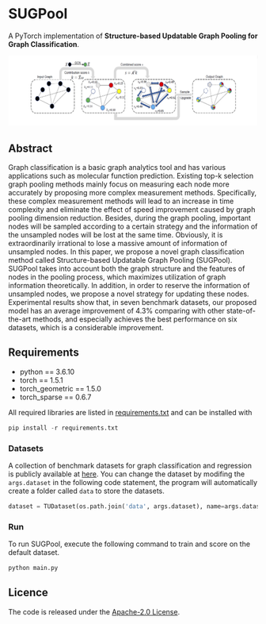 # SUGPool

A PyTorch implementation of **Structure-based Updatable Graph Pooling for Graph Classification**.

![image](https://github.com/SourceCode1037/SUGPool/blob/main/image.png)

## Abstract

Graph classification is a basic graph analytics tool and has various applications such as molecular function prediction. 
Existing top-k selection graph pooling methods mainly focus on measuring each node more accurately by proposing more complex measurement methods. Specifically, these complex measurement methods will lead to an increase in time complexity and eliminate the effect of speed improvement caused by graph pooling dimension reduction. Besides, during the graph pooling, important nodes will be sampled according to a certain strategy and the information of the unsampled nodes will be lost at the same time. Obviously, it is extraordinarily irrational to lose a massive amount of information of unsampled nodes. 
In this paper, we propose a novel graph classification method called Structure-based Updatable Graph Pooling (SUGPool). 
SUGPool takes into account both the graph structure and the features of nodes in the pooling process, which maximizes utilization of graph information theoretically. In addition, in order to reserve the information of unsampled nodes, we propose a novel strategy for updating these nodes. Experimental results show that, in seven benchmark datasets, our proposed model has an average improvement of 4.3\% comparing with other state-of-the-art methods, and especially achieves the best performance on six datasets, which is a considerable improvement.

## Requirements
- python == 3.6.10
- torch == 1.5.1
- torch_geometric == 1.5.0
- torch_sparse == 0.6.7

All required libraries are listed in [requirements.txt](https://github.com/SourceCode1037/SUGPool/blob/main/requirements.txt) and can be installed with
```python 
pip install -r requirements.txt
```
### Datasets

A collection of benchmark datasets for graph classification and regression is publicly available at [here](https://chrsmrrs.github.io/datasets/). You can change the dataset by modifing the ```args.dataset``` in the following code statement, the program will automatically create a folder called ```data``` to store the datasets.

```python 
dataset = TUDataset(os.path.join('data', args.dataset), name=args.dataset)
```
### Run
  To run SUGPool, execute the following command to train and score on the default dataset.
```python 
python main.py
```

[comment]: <> (## Cite)

## Licence

The code is released under the [Apache-2.0 License](https://github.com/SourceCode1037/SUGPool/blob/main/LICENSE). 

